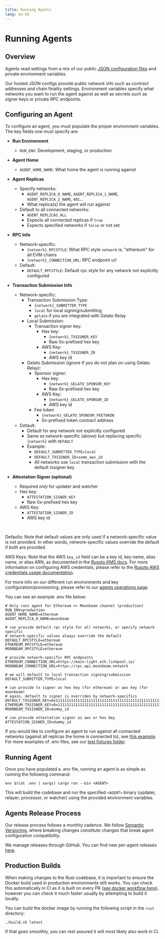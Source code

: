 ```yaml
---
title: Running Agents
lang: en-US
---
```


# Running Agents

## Overview

Agents read settings from a mix of our public [JSON configuration files](https://github.com/nomad-xyz/rust/tree/main/configuration/configs) and private environment variables.

Our hosted JSON configs provide public network info such as contract addresses and chain finality settings. Environment variables specify what networks you want to run the agent against as well as secrets such as signer keys or private RPC endpoints.

## Configuring an Agent

To configure an agent, you must populate the proper environment variables. The key fields one must specify are:

- **Run Environment**
  - `RUN_ENV`: Development, staging, or production
- **Agent Home**
  - `AGENT_HOME_NAME`: What home the agent is running against
- **Agent Replicas**

  - Specify networks:
    - `AGENT_REPLICA_0_NAME`, `AGENT_REPLICA_1_NAME`, `AGENT_REPLICA_2_NAME`, etc...
    - What replica(s) the agent will run against
  - Default to all connected networks:
    - `AGENT_REPLICAS_ALL`
    - Expects all connected replicas if `true`
    - Expects specified networks if `false` or not set

- **RPC Info**
  - Network-specific:
    - `{network}_RPCSTYLE`: What RPC style `network` is; "ethereum" for all EVM chains
    - `{network}_CONNECTION_URL`: RPC endpoint url
  - Default:
    - `DEFAULT_RPCSTYLE`: Default rpc style for any network not explicitly configured
- **Transaction Submission Info**
  - Network-specific:
    - Transaction Submission Type:
      - `{network}_SUBMITTER_TYPE`
      - `local` for local signing/submitting
      - `gelato` if you are integrated with Gelato Relay
    - Local Submission:
      - Transaction signer key:
        - Hex key:
          - `{network}_TXSIGNER_KEY`
          - Raw 0x-prefixed hex key
        - AWS Key:
          - `{network}_TXSIGNER_ID`
          - AWS key id
    - Gelato Submission (ignore if you do not plan on using Gelato Relay):
      - Sponsor signer:
        - Hex key:
          - `{network}_GELATO_SPONSOR_KEY`
          - Raw 0x-prefixed hex key
        - AWS Key:
          - `{network}_GELATO_SPONSOR_ID`
          - AWS key id
      - Fee token
        - `{network}_GELATO_SPONSOR_FEETOKEN`
        - 0x-prefixed token contract address
  - Default:
    - Default for any network not explicitly configured
    - Same as network-specific (above) but replacing specific `{network}` with `DEFAULT`
    - Example:
      - `DEFAULT_SUBMITTER_TYPE=local`
      - `DEFAULT_TXSIGNER_ID=some_aws_id`
      - All networks use `local` transaction submission with the default txsigner key
- **Attestation Signer (optional)**
  - Required _only_ for updater and watcher
  - Hex key:
    - `ATTESTATION_SIGNER_KEY`
    - Raw 0x-prefixed hex key
  - AWS Key:
    - `ATTESTATION_SIGNER_ID`
    - AWS key id

<br>

Defaults:
Note that default values are only used if a network-specific value is not provided. In other words, network-specific values override the default if both are provided.

AWS Keys:
Note that the AWS `key_id` field can be a key id, key name, alias name, or alias ARN, as documented in the [Rusoto KMS docs](https://docs.rs/rusoto_kms/latest/rusoto_kms/struct.GetPublicKeyRequest.html#structfield.key_id). For more information on configuring AWS credentials, please refer to the [Rusoto AWS credentials usage documentation](https://github.com/rusoto/rusoto/blob/master/AWS-CREDENTIALS.md#credentials).

For more info on our different run environments and key configuration/provisioning, please refer to our [agents operations page](./agent-operations.md).

You can see an example .env file below:

```
# Only runs agent for Ethereum <> Moonbeam channel (production)
RUN_ENV=production
AGENT_HOME_NAME=ethereum
AGENT_REPLICA_0_NAME=moonbeam

# can provide default rpc style for all networks, or specify network specific
# network-specific values always override the default
DEFAULT_RPCSTYLE=ethereum
ETHEREUM_RPCSTYLE=ethereum
MOONBEAM_RPCSTYLE=ethereum

# provide network-specific RPC endpoints
ETHEREUM_CONNECTION_URL=https://main-light.eth.linkpool.io/
MOONBEAM_CONNECTION_URL=https://rpc.api.moonbeam.network

# we will default to local transaction signing/submission
DEFAULT_SUBMITTER_TYPE=local

# can provide tx signer as hex key (for ethereum) or aws key (for moonbeam)
# again, default tx signer is overriden by network-specifics
DEFAULT_TXSIGNER_KEY=0x1111111111111111111111111111111111111111111111111111111111111111
ETHEREUM_TXSIGNER_KEY=0x1111111111111111111111111111111111111111111111111111111111111111
MOONBEAM_TXSIGNER_ID=dummy_id

# can provide attestation signer as aws or hex key
ATTESTATION_SIGNER_ID=dummy_id
```

If you would like to configure an agent to run against all connected networks (against all replicas the home is connected to), see [this example](https://github.com/nomad-xyz/rust/blob/main/fixtures/env.test). For more examples of .env files, see our [test fixtures folder](https://github.com/nomad-xyz/rust/tree/main/fixtures).

## Running Agent

Once you have populated a .env file, running an agent is as simple as running the following command:

`env $(cat .env | xargs) cargo run --bin <AGENT>`

This will build the codebase and run the specified `<AGENT>` binary (updater, relayer, processor, or watcher) using the provided environment variables.

## Agents Release Process

Our release process follows a monthly cadence. We follow [Semantic Versioning](https://semver.org/), where breaking changes constitute changes that break agent configuration compatibility.

We manage releases through GitHub. You can find new per-agent releases [here](https://github.com/nomad-xyz/rust/releases).

## Production Builds

When making changes to the Rust codebase, it is important to ensure the Docker build used in production environments still works. You can check this automatically in CI as it is built on every PR ([see docker workflow here](https://github.com/nomad-xyz/rust/blob/main/.github/workflows/docker.yml)), however you can check it much faster usually by attempting to build it locally.

You can build the docker image by running the following script in the `rust` directory:

`./build.sh latest`

If that goes smoothly, you can rest assured it will most likely also work in CI.
